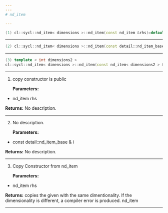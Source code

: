 ```yaml
---
---
# nd_item

---
```


```cpp
(1) cl::sycl::nd_item< dimensions >::nd_item(const nd_item &rhs)=default
```

---

```cpp
(2) cl::sycl::nd_item< dimensions >::nd_item(const detail::nd_item_base &i)
```

---

```cpp
(3) template < int dimensions2 >
cl::sycl::nd_item< dimensions >::nd_item(const nd_item< dimensions2 > &rhs)
```

---

1. copy constructor is public 

   **Parameters:**

  * nd_item rhs

   

   **Returns:** No description.

---

2. No description.

   **Parameters:**

  * const detail::nd_item_base & i

   

   **Returns:** No description.

---

3. Copy Constructor from nd_item<dims> 

   **Parameters:**

  * nd_item rhs

   

   **Returns:** copies the given  with the same dimentionality. If the dimensionality is different, a compiler error is produced. nd_item

---

